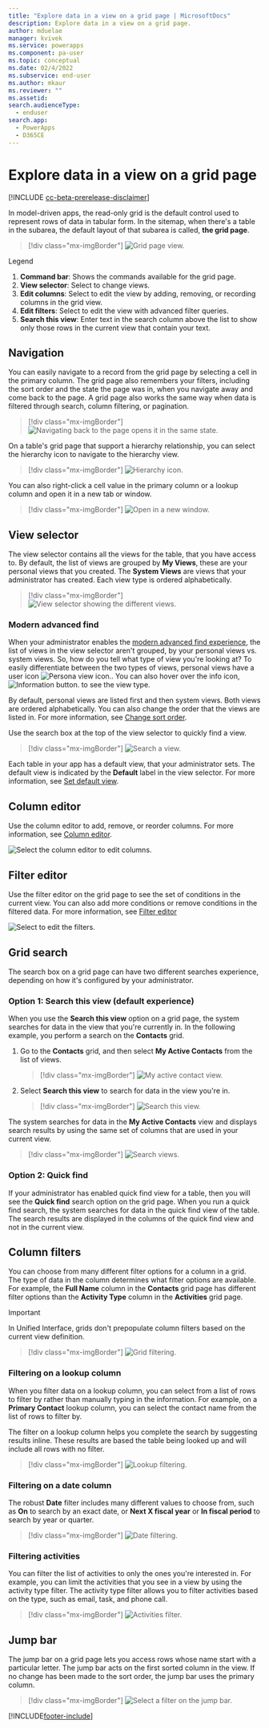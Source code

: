 ```yaml
---
title: "Explore data in a view on a grid page | MicrosoftDocs"
description: Explore data in a view on a grid page.
author: mduelae
manager: kvivek
ms.service: powerapps
ms.component: pa-user
ms.topic: conceptual
ms.date: 02/4/2022
ms.subservice: end-user
ms.author: mkaur
ms.reviewer: ""
ms.assetid: 
search.audienceType: 
  - enduser
search.app: 
  - PowerApps
  - D365CE
---
```

# Explore data in a view on a grid page

[!INCLUDE [cc-beta-prerelease-disclaimer](../includes/cc-beta-prerelease-disclaimer.md)]

In model-driven apps, the read-only grid is the default control used to represent rows of data in tabular form. In the sitemap, when there's a table in the subarea, the default layout of that subarea is called, **the grid page**. 


   > [!div class="mx-imgBorder"]
   > ![Grid page view.](media/grid-page-1.png "Grid page")

Legend

1. **Command bar**: Shows the commands available for the grid page.
2. **View selector**: Select to change views.
3. **Edit columns**: Select to edit the view by adding, removing, or recording columns in the grid view.
4. **Edit filters**: Select to edit the view with advanced filter queries.
5. **Search this view**: Enter text in the search column above the list to show only those rows in the current view that contain your text.

## Navigation

You can easily navigate to a record from the grid page by selecting a cell in the primary column. The grid page also remembers your filters, including the sort order and the state the page was in, when you navigate away and come back to the page. A grid page also works the same way when data is filtered through search, column filtering, or pagination.

   > [!div class="mx-imgBorder"]
   > ![Navigating back to the page opens it in the same state.](media/grid-remember-state-on-back-navigate.gif "Navigating back to the page opens it in the same state")

On a table's grid page that support a hierarchy relationship, you can select the hierarchy icon to navigate to the hierarchy view.

   > [!div class="mx-imgBorder"]
   > ![Hierarchy icon.](media/grid-row-hierarchy-icon.png "Hierarchy icon")

You can also right-click a cell value in the primary column or a lookup column and open it in a new tab or window.

   > [!div class="mx-imgBorder"]
   > ![Open in a new window.](media/newtab.png "Open in a new window")

## View selector
  
The view selector contains all the views for the table, that you have access to. By default, the list of views are grouped by **My Views**, these are your personal views that you created. The **System Views** are views that your administrator has created. Each view type is ordered alphabetically.

   > [!div class="mx-imgBorder"]
   > ![View selector showing the different views.](media/view-selector.png "View selector")


### Modern advanced find

When your administrator enables the [modern advanced find experience](/power-platform/admin/settings-features), the list of views in the view selector aren't grouped, by your personal views vs. system views. So, how do you tell what type of view you're looking at? To easily differentiate between the two types of views, personal views have a user icon ![Persona view icon.](media/user-icon.png "Personal view icon"). You can also hover over the info icon, ![Information button.](media/info-icon.png "Information") to see the view type.

By default, personal views are listed first and then system views. Both views are ordered alphabetically. You can also change the order that the views are listed in. For more information, see [Change sort order](grid-filters-advanced.md#change-sort-order).

Use the search box at the top of the view selector to quickly find a view. 

> [!div class="mx-imgBorder"]
> ![Search a view.](media/search-view.png "Search a views")

Each table in your app has a default view, that your administrator sets. The default view is indicated by the **Default** label in the view selector. For more information, see [Set default view](grid-filters-advanced.md#set-default-view).


## Column editor

Use the column editor to add, remove, or reorder columns. For more information, see [Column editor](grid-filters-advanced.md#column-editor).

![Select the column editor to edit columns.](media/colum-editor.gif "Columns editor")

## Filter editor

Use the filter editor on the grid page to see the set of conditions in the current view. You can also add more conditions or remove conditions in the filtered data. For more information, see [Filter editor](grid-filters-advanced.md#filter-editor)

![Select to edit the filters.](media/edit-filters.gif "Edit filters")

## Grid search

The search box on a grid page can have two different searches experience, depending on how it's configured by your administrator.

### Option 1: Search this view (default experience)

When you use the **Search this view** option on a grid page, the system searches for data in the view that you're currently in. In the following example, you perform a search on the **Contacts** grid.

1. Go to the **Contacts** grid, and then select **My Active Contacts** from the list of views.

    > [!div class="mx-imgBorder"]
    > ![My active contact view.](media/myactive-contacts-view.png "My Active Contacts view")

2. Select **Search this view** to search for data in the view you're in.

    > [!div class="mx-imgBorder"]
    > ![Search this view.](media/search-view.png "Search this view")

The system searches for data in the **My Active Contacts** view and displays search results by using the same set of columns that are used in your current view.

   > [!div class="mx-imgBorder"]
   > ![Search views.](media/search-view2.png "Search results from the Search this view command")

### Option 2: Quick find 

If your administrator has enabled quick find view for a table, then you will see the **Quick find** search option on the grid page. When you run a quick find search, the system searches for data in the quick find view of the table. The search results are displayed in the columns of the quick find view and not in the current view. 

## Column filters
  
You can choose from many different filter options for a column in a grid. The type of data in the column determines what filter options are available. For example, the **Full Name** column in the **Contacts** grid page has different filter options than the **Activity Type** column in the **Activities** grid page.
 
> [!IMPORTANT]
> In Unified Interface, grids don't prepopulate column filters based on the current view definition.

   > [!div class="mx-imgBorder"]
   > ![Grid filtering.](media/filter-options.png "Grid filtering")

### Filtering on a lookup column
 
When you filter data on a lookup column, you can select from a list of rows to filter by rather than manually typing in the information. For example, on a **Primary Contact** lookup column, you can select the contact name from the list of rows to filter by.

The filter on a lookup column helps you complete the search by suggesting results inline. These results are based the table being looked up and will include all rows with no filter.

   > [!div class="mx-imgBorder"]
   > ![Lookup filtering.](media/lookup-filter.png "Lookup filtering")

### Filtering on a date column

The robust **Date** filter includes many different values to choose from, such as **On** to search by an exact date, or **Next X fiscal year** or **In fiscal period** to search by year or quarter.

   > [!div class="mx-imgBorder"]
   > ![Date filtering.](media/date-filter.png "Date filtering")
  
### Filtering activities

You can filter the list of activities to only the ones you're interested in. For example, you can limit the activities that you see in a view by using the activity type filter. The activity type filter allows you to filter activities based on the type, such as email, task, and phone call.

   > [!div class="mx-imgBorder"]
   > ![Activities filter.](media/activity_filter.png "Activities filter")

## Jump bar
The jump bar on a grid page lets you access rows whose name start with a particular letter. The jump bar acts on the first sorted column in the view. If no change has been made to the sort order, the jump bar uses the primary column.
 
   > [!div class="mx-imgBorder"]
   > ![Select a filter on the jump bar.](media/jumpbar-filter-on-sorted-column.gif "Select a filter on the jump bar")


[!INCLUDE[footer-include](../includes/footer-banner.md)]
